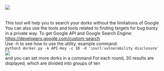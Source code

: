 <img style="display: flex;
align-items: center; 
justify-content: center" src="http://meentest.net/meentest.png"></br></br>
This tool will help you to search your dorks without the limitations of Google
You can also use the tools and tools related to finding targets for bug bunty in a private way.
To get Google API and Google Search Engine:</br>
https://developers.google.com/custom-search </br>
Use -h to see how to use the utility.
example command:
</br>
```python3 dorker.py -k API-Key -c ID -d 'inurl:vulnerability disclosure'```
</br>
<img src="http://meentest.net/dorker2.gif"></br>
and you can set more dorks in a command
For each round, 30 results are displayed, which are divided into groups of ten
